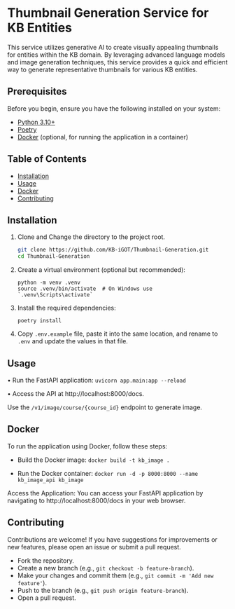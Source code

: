 # Thumbnail Generation Service for KB Entities

This service utilizes generative AI to create visually appealing thumbnails for entities within the KB domain. By leveraging advanced language models and image generation techniques, this service provides a quick and efficient way to generate representative thumbnails for various KB entities.

## Prerequisites

Before you begin, ensure you have the following installed on your system:

- [Python 3.10+](https://www.python.org/downloads/)
- [Poetry](https://python-poetry.org/docs/#installation)
- [Docker](https://www.docker.com/get-started) (optional, for running the application in a container)


## Table of Contents

- [Installation](#installation)
- [Usage](#usage)
- [Docker](#docker)
- [Contributing](#contributing)


## Installation

1. Clone and Change the directory to the project root.

   ```bash
   git clone https://github.com/KB-iGOT/Thumbnail-Generation.git
   cd Thumbnail-Generation
   ```

2. Create a virtual environment (optional but recommended):
    ```
    python -m venv .venv
    source .venv/bin/activate  # On Windows use `.venv\Scripts\activate`
    ```

3. Install the required dependencies:
    ```
    poetry install
    ```

4. Copy `.env.example` file, paste it into the same location, and rename to `.env` and update the values in that file.

## Usage

• Run the FastAPI application:
`uvicorn app.main:app --reload`

• Access the API at http://localhost:8000/docs.

Use the `/v1/image/course/{course_id}` endpoint to generate image.


## Docker

To run the application using Docker, follow these steps:

- Build the Docker image: `docker build -t kb_image .`

- Run the Docker container: `docker run -d -p 8000:8000 --name kb_image_api kb_image`

Access the Application: You can access your FastAPI application by navigating to http://localhost:8000/docs in your web browser.

## Contributing

Contributions are welcome! If you have suggestions for improvements or new features, please open an issue or submit a pull request.

- Fork the repository.
- Create a new branch (e.g., `git checkout -b feature-branch`).
- Make your changes and commit them (e.g., `git commit -m 'Add new feature'`).
- Push to the branch (e.g., `git push origin feature-branch`).
- Open a pull request.